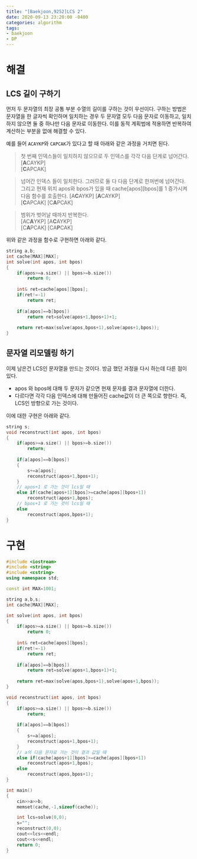 ```yaml
---
title: "[Baekjoon,9252]LCS 2"
date: 2020-09-13 23:20:00 -0400
categories: algorithm 
tags:
- baekjoon 
- DP
---
```

# 해결 
## LCS 길이 구하기 
먼저 두 문자열의 최장 공통 부분 수열의 길이를 구하는 것이 우선이다. 
구하는 방법은 문자열을 한 글자씩 확인하며 일치하는 경우 두 문자열 모두 다음 문자로 이동하고, 일치하지 않으면 둘 중 하나만 다음 문자로 이동한다. 
이를 동적 계획법에 적용하면 반복하여 계산하는 부분을 없애 해결할 수 있다. 

예를 들어 `ACAYKP`와 `CAPCAK`가 있다고 할 때 아래와 같은 과정을 거치면 된다. 

> 첫 번째 인덱스들이 일치하지 않으므로 두 인덱스를 각각 다음 단계로 넘어간다.  
> [**A**CAYKP]  
> [**C**APCAK]

> 넘어간 인덱스 들이 일치한다. 그러므로 둘 다 다음 단계로 한꺼번에 넘어간다.  
> 그리고 현재 위치 apos와 bpos가 있을 때 cache[apos][bpos]를 1 증가시켜 다음 함수를 호출한다.
> [A**C**AYKP] [**A**CAYKP]     
> [**C**APCAK] [C**A**PCAK]

> 범위가 벗어날 때까지 반복한다.    
> [AC**A**YKP] [A**C**AYKP]    
> [C**A**PCAK] [CA**P**CAK] 

위와 같은 과정을 함수로 구현하면 아래와 같다. 
```cpp
string a,b;
int cache[MAX][MAX];
int solve(int apos, int bpos)
{
    if(apos>=a.size() || bpos>=b.size())
        return 0;
    
    int& ret=cache[apos][bpos];
    if(ret!=-1)
        return ret;
    
    if(a[apos]==b[bpos])
        return ret=solve(apos+1,bpos+1)+1;
    
    return ret=max(solve(apos,bpos+1),solve(apos+1,bpos));
}
```
## 문자열 리모델링 하기 
이제 남은건 LCS인 문자열을 만드는 것이다. 방금 했던 과정을 다시 하는데 다른 점이 있다. 
- apos 와 bpos에 대해 두 문자가 같으면 현재 문자를 결과 문자열에 더한다. 
- 다르다면 각각 다음 인덱스에 대해 만들어진 cache값이 더 큰 쪽으로 향한다. 
  즉, LCS인 방향으로 가는 것이다. 

이에 대한 구현은 아래와 같다.  
```cpp
string s;
void reconstruct(int apos, int bpos)
{
    if(apos>=a.size() || bpos>=b.size())
        return;
    
    if(a[apos]==b[bpos])
    {
        s+=a[apos];
        reconstruct(apos+1,bpos+1);
    }
    // apos+1 로 가는 것이 lcs일 때 
    else if(cache[apos+1][bpos]>=cache[apos][bpos+1])
        reconstruct(apos+1,bpos);
    // bpos+1 로 가는 것이 lcs일 때
    else
        reconstruct(apos,bpos+1);
}
```

# 구현 
```cpp
#include <iostream>
#include <string>
#include <cstring>
using namespace std;

const int MAX=1001;

string a,b,s;
int cache[MAX][MAX];

int solve(int apos, int bpos)
{
    if(apos>=a.size() || bpos>=b.size())
        return 0;
    
    int& ret=cache[apos][bpos];
    if(ret!=-1)
        return ret;
    
    if(a[apos]==b[bpos])
        return ret=solve(apos+1,bpos+1)+1;
    
    return ret=max(solve(apos,bpos+1),solve(apos+1,bpos));
}

void reconstruct(int apos, int bpos)
{
    if(apos>=a.size() || bpos>=b.size())
        return;
    
    if(a[apos]==b[bpos])
    {
        s+=a[apos];
        reconstruct(apos+1,bpos+1);
    }
    // a의 다음 문자로 가는 것이 결과 값일 때 
    else if(cache[apos+1][bpos]>=cache[apos][bpos+1])
        reconstruct(apos+1,bpos);
    else
        reconstruct(apos,bpos+1);
}

int main()
{
    cin>>a>>b;
    memset(cache,-1,sizeof(cache));

    int lcs=solve(0,0);
    s="";
    reconstruct(0,0);
    cout<<lcs<<endl;
    cout<<s<<endl;
    return 0;
}
```

